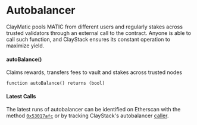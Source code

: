 # Autobalancer

ClayMatic pools MATIC from different users and regularly stakes across trusted validators through an external call to the contract. Anyone is able to call such function, and ClayStack ensures its constant operation to maximize yield.

#### autoBalance()

Claims rewards, transfers fees to vault and stakes across trusted nodes

```solidity
function autoBalance() returns (bool)
```

#### Latest Calls

The latest runs of autobalancer can be identified on Etherscan with the method [`0x53017afc`](https://etherscan.io/address/0x91730940DCE63a7C0501cEDfc31D9C28bcF5F905) or by tracking ClayStack's autobalancer [caller](https://etherscan.io/address/0x83e58c288059cbf489f606401dc4b7ca6167d2f2).
